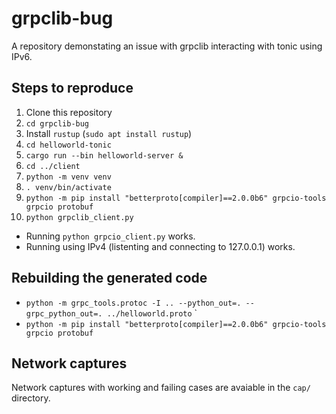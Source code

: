 # grpclib-bug

A repository demonstating an issue with grpclib interacting with tonic using IPv6.

## Steps to reproduce

1. Clone this repository
2. `cd grpclib-bug`
3. Install `rustup` (`sudo apt install rustup`)
4. `cd helloworld-tonic`
5. `cargo run --bin helloworld-server &`
6. `cd ../client`
7. `python -m venv venv`
8. `. venv/bin/activate`
9. `python -m pip install "betterproto[compiler]==2.0.0b6" grpcio-tools grpcio protobuf`
10. `python grpclib_client.py`

* Running `python grpcio_client.py` works.
* Running using IPv4 (listenting and connecting to 127.0.0.1) works.


## Rebuilding the generated code

* `python -m grpc_tools.protoc -I .. --python_out=. --grpc_python_out=. ../helloworld.proto` `
* `python -m pip install "betterproto[compiler]==2.0.0b6" grpcio-tools grpcio protobuf`

## Network captures

Network captures with working and failing cases are avaiable in the `cap/` directory.
